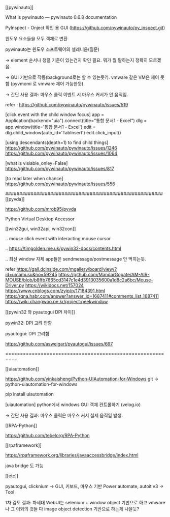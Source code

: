 [[pywinauto]]

What is pywinauto — pywinauto 0.6.8 documentation

PyInspect - Onject  확인 용 GUI (https://github.com/pywinauto/py_inspect.git)

윈도우 요소들을 모두 객체로 변환

pywinauto는 윈도우 소프트웨어의 셀레니움(질문)



→ element 순서나 정렬 기준이 있는건지 확인 필요. 뭐가 뭘 말하는지 정확히 모르겠음.

→ GUI 기반으로 작동(background로는 할 수 있는듯?). vmware 같은 VM은 제어 못함 (pyvmomi 로 vmware 제어 가능한듯). 

→ 간단 사용 결과: 마우스 클릭 이벤트 시 마우스 커서가 안 움직임.



refer : https://github.com/pywinauto/pywinauto/issues/519

[click event with the child window focus]
app = Application(backend="uia").connect(title="통합 문서1 - Excel")
dlg = app.window(title='통합 문서1 - Excel')
edit = dlg.child_window(auto_id='TabInsert')
edit.click_input()

[using descendants(depth=1) to find child things]
https://github.com/pywinauto/pywinauto/issues/1246
https://github.com/pywinauto/pywinauto/issues/1064

[what is visiable_onley=False]
https://github.com/pywinauto/pywinauto/issues/817


[to read later when chance]
https://github.com/pywinauto/pywinauto/issues/556

########################################################
[[pyvda]]

https://github.com/mrob95/pyvda

Python Virtual Desktop Accessor



[[win32gui, win32api, win32con]]

.. mouse click event with interacting mouse cursor

.. https://timgolden.me.uk/pywin32-docs/contents.html

.. 최신 window 자체 app들은 sendmessage/postmessage 안 먹히는듯.

refer
https://gall.dcinside.com/mgallery/board/view/?id=umamusu&no=59245
https://github.com/MandarGogate/AM-AIR-MOUSE/blob/b8ffb7665cd3147c1e4d3913035600a1d8c2a6bc/Mouse-Driver.py
https://wikidocs.net/157024
https://www.cnblogs.com/zyip/p/17184391.html
https://qna.habr.com/answer?answer_id=1687411#comments_list_1687411
https://wiki.changwoo.pe.kr/project:peekwindow


[[pywin32 와 pyautogui DPI 차이]]

pywin32: DPI 고려 안함

pyautogui: DPI 고려함

https://github.com/asweigart/pyautogui/issues/697

==========================================================

[[uiautomation]]

https://github.com/yinkaisheng/Python-UIAutomation-for-Windows
git → python-uiautomation-for-windows

pip install uiautomation

[uiautomation] python에서 windows GUI 객체 컨트롤하기 (velog.io)

→ 간단 사용 결과: 마우스 클릭은 마우스 커서 실제 움직임 발생. 



[[RPA-Python]]

https://github.com/tebelorg/RPA-Python



[[rpaframework]]

https://rpaframework.org/libraries/javaaccessbridge/index.html

java bridge 도 가능



[[etc]]

pyautogui, clicknium -> GUI, 키보드, 마우스 기반
Power automate, autoit v3 -> Tool

1차 검토 결과: 
차세대 WebUI는 selenium + window object 기반으로 하고 vmware 나 그 이외의 것들 다 image object detection 기반으로 하는게 나을듯?

